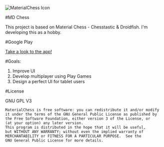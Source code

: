 ![MaterialChess Icon](http://i.imgur.com/H6rLz1d.jpg)

#MD Chess 

This project is based on Material Chess - Chesstastic & Droidfish. I'm developing this as a hobby.

#Google Play 

[Take a look to the app!](https://play.google.com/store/apps/details?id=org.mdc.chess)

#Goals:

1. Improve UI 
2. Develop multiplayer using Play Games
3. Design a perfect UI for tablet users

#License


GNU GPL V3

    MaterialChess is free software: you can redistribute it and/or modify
    it under the terms of the GNU General Public License as published by
    the Free Software Foundation, either version 3 of the License, or
    (at your option) any later version.
    This program is distributed in the hope that it will be useful,
    but WITHOUT ANY WARRANTY; without even the implied warranty of
    MERCHANTABILITY or FITNESS FOR A PARTICULAR PURPOSE.  See the
    GNU General Public License for more details.

